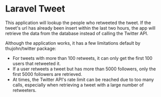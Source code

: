 # Laravel Tweet
This application will lookup the people who retweeted the tweet. If the tweet's url has already been insert within the last two hours, the app will retrieve the data from the database instead of calling the Twitter API.

Although the application works, it has a few limitations default by thujohn/twitter package:
* For tweets with more than 100 retweets, it can only get the first 100 users that retweeted it.
* If a user retweets a tweet but has more than 5000 followers, only the first 5000 followers are retrieved.
* At times, the Twitter API's rate limit can be reached due to too many calls, especially when retrieving a tweet with a large number of retweeters.
